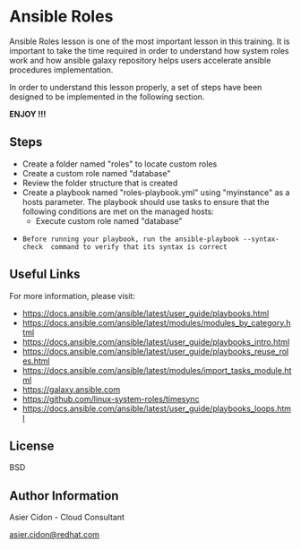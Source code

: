 # Ansible Roles

Ansible Roles lesson is one of the most important lesson in this training. It is important to take the time required in order to understand how system roles work and how ansible galaxy repository helps users accelerate ansible procedures implementation.

In order to understand this lesson properly, a set of steps have been designed to be implemented in the following section.

**ENJOY !!!**

## Steps 

-   Create a folder named "roles" to locate custom roles
-   Create a custom role named "database"
-   Review the folder structure that is created
-   Create a playbook named "roles-playbook.yml" using "myinstance" as a hosts parameter. The playbook should use tasks to ensure that the following conditions are met on the managed hosts:
    -   Execute custom role named "database"
-     Before running your playbook, run the ansible-playbook --syntax-check  command to verify that its syntax is correct

## Useful Links

For more information, please visit:

-   https://docs.ansible.com/ansible/latest/user_guide/playbooks.html
-   https://docs.ansible.com/ansible/latest/modules/modules_by_category.html
-   https://docs.ansible.com/ansible/latest/user_guide/playbooks_intro.html
-   https://docs.ansible.com/ansible/latest/user_guide/playbooks_reuse_roles.html
-   https://docs.ansible.com/ansible/latest/modules/import_tasks_module.html
-   https://galaxy.ansible.com
-   https://github.com/linux-system-roles/timesync
-   https://docs.ansible.com/ansible/latest/user_guide/playbooks_loops.html

License
-------

BSD

Author Information
------------------

 Asier Cidon - Cloud Consultant

 asier.cidon@redhat.com

